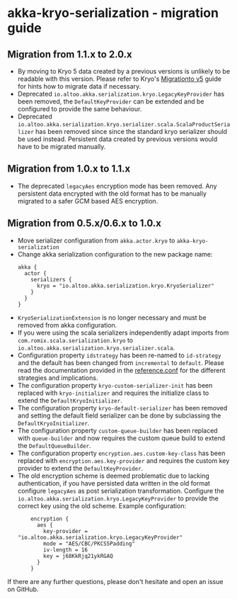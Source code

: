 akka-kryo-serialization - migration guide
=========================================

Migration from 1.1.x to 2.0.x
-----------------------------

* By moving to Kryo 5 data created by a previous versions is unlikely to be readable with this version. Please refer to Kryo's [Migrationto v5](https://github.com/EsotericSoftware/kryo/wiki/Migration-to-v5) guide for hints how to migrate data if necessary.
* Deprecated `io.altoo.akka.serialization.kryo.LegacyKeyProvider` has been removed, the `DefaultKeyProvider` can be extended and be configured to provide the same behaviour.
* Deprecated `io.altoo.akka.serialization.kryo.serializer.scala.ScalaProductSerializer` has been removed since since the standard kryo serializer should be used instead. Persistent data created by previous versions would have to be migrated manually.


Migration from 1.0.x to 1.1.x
-----------------------------

* The deprecated `legacyAes` encryption mode has been removed. Any persistent data encrypted with the old format has to be manually migrated to a safer GCM based AES encryption. 

Migration from 0.5.x/0.6.x to 1.0.x
-----------------------------------

* Move serializer configuration from `akka.actor.kryo` to `akka-kryo-serialization`
* Change akka serialization configuration to the new package name: 
    ```hocon
    akka {
      actor {
        serializers {
          kryo = "io.altoo.akka.serialization.kryo.KryoSerializer"
        }
      }
    }
    ```
* `KryoSerializationExtension` is no longer necessary and must be removed from akka configuration.  
* If you were using the scala serializers independently adapt imports from `com.romix.scala.serialization.kryo` to `io.altoo.akka.serialization.kryo.serializer.scala`.
* Configuration property `idstrategy` has been re-named to `id-strategy` and the default has been changed from `incremental` to `default`.
    Please read the documentation provided in the [reference.conf](https://github.com/altoo-ag/akka-kryo-serialization/blob/master/src/main/resources/reference.conf) for the different strategies and implications.
* The configuration property `kryo-custom-serializer-init` has been replaced with `kryo-initializer` and requires the initialize class to extend the `DefaultKryoInitializer`.
* The configuration property `kryo-default-serializer` has been removed and setting the default field serializer can be done by subclassing the `DefaultKryoInitializer`.
* The configuration property `custom-queue-builder` has been replaced with `queue-builder` and now requires the custom queue build to extend the `DefaultQueueBuilder`.
* The configuration property `encryption.aes.custom-key-class` has been replaced with `encryption.aes.key-provider` and requires the custom key provider to extend the `DefaultKeyProvider`.
* The old encryption scheme is deemed problematic due to lacking authentication, if you have persisted data written in the old format configure `legacyAes` as post serialization transformation.
    Configure the `io.altoo.akka.serialization.kryo.LegacyKeyProvider` to provide the correct key using the old scheme. 
    Example configuration:
    ```hocon
        encryption {
          aes {
            key-provider = "io.altoo.akka.serialization.kryo.LegacyKeyProvider"
            mode = "AES/CBC/PKCS5Padding"
            iv-length = 16
            key = j68KkRjq21ykRGAQ
          }
        }  
    ```

If there are any further questions, please don't hesitate and open an issue on GitHub.
